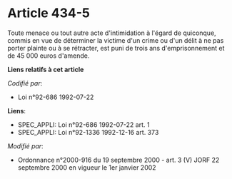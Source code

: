 # Article 434-5

Toute menace ou tout autre acte d'intimidation à l'égard de quiconque, commis en vue de déterminer la victime d'un crime ou
d'un délit à ne pas porter plainte ou à se rétracter, est puni de trois ans d'emprisonnement et de 45 000 euros d'amende.

**Liens relatifs à cet article**

_Codifié par_:

  - Loi n°92-686 1992-07-22

**Liens**:

  - SPEC_APPLI: Loi n°92-686 1992-07-22 art. 1
  - SPEC_APPLI: Loi n°92-1336 1992-12-16 art. 373

_Modifié par_:

  - Ordonnance n°2000-916 du 19 septembre 2000 - art. 3 (V) JORF 22 septembre 2000 en vigueur le 1er janvier 2002
